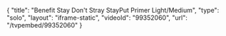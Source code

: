 {
    "title": "Benefit Stay Don't Stray StayPut Primer  Light\/Medium",
    "type": "solo",
    "layout": "iframe-static",
    "videoId": "99352060",
    "url": "\/tvpembed\/99352060"
}